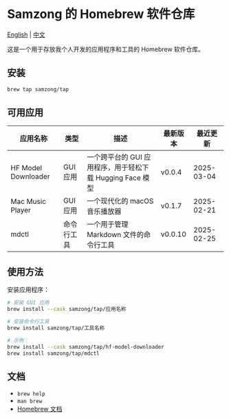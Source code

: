 # Samzong 的 Homebrew 软件仓库

[English](README.md) | [中文](README_zh.md)

这是一个用于存放我个人开发的应用程序和工具的 Homebrew 软件仓库。

## 安装

```bash
brew tap samzong/tap
```

## 可用应用

| 应用名称 | 类型 | 描述 | 最新版本 | 最近更新 |
|---------|------|------|----------|----------|
| HF Model Downloader | GUI 应用 | 一个跨平台的 GUI 应用程序，用于轻松下载 Hugging Face 模型 | v0.0.4 | 2025-03-04 |
| Mac Music Player | GUI 应用 | 一个现代化的 macOS 音乐播放器 | v0.1.7 | 2025-02-21 |
| mdctl | 命令行工具 | 一个用于管理 Markdown 文件的命令行工具 | v0.0.10 | 2025-02-25 |

## 使用方法

安装应用程序：

```bash
# 安装 GUI 应用
brew install --cask samzong/tap/应用名称

# 安装命令行工具
brew install samzong/tap/工具名称

# 示例：
brew install --cask samzong/tap/hf-model-downloader
brew install samzong/tap/mdctl
```

## 文档

- `brew help`
- `man brew`
- [Homebrew 文档](https://docs.brew.sh)
